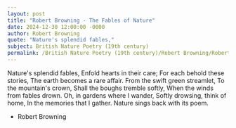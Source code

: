 ```yaml
---
layout: post
title: "Robert Browning - The Fables of Nature"
date: 2024-12-30 12:00:00 -0000
author: Robert Browning
quote: "Nature's splendid fables,"
subject: British Nature Poetry (19th century)
permalink: /British Nature Poetry (19th century)/Robert Browning/Robert Browning - The Fables of Nature
---
```


Nature's splendid fables,
   Enfold hearts in their care;
For each behold these stories,
   The earth becomes a rare affair.
From the swift green streamlet,
   To the mountain's crown,
Shall the boughs tremble softly,
   When the winds from fables drown.
Oh, in gardens where I wander,
   Softly drowsing, think of home,
In the memories that I gather.
   Nature sings back with its poem.

- Robert Browning
